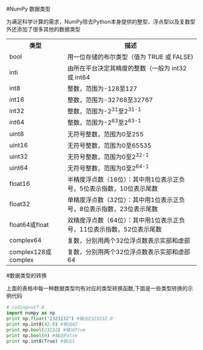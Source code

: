 #NumPy 数据类型

为满足科学计算的需求，NumPy除去Python本身提供的整型、浮点型以及复数型外还添加了很多其他的数据类型

<table class="altrowstable" id="alternatecolor">
<tr>
	<th>类型</th><th>描述</th
</tr>
<tr>
	<td>bool</td><td>用一位存储的布尔类型（值为 TRUE 或 FALSE)</td>
</tr>	
<tr>
	<td>inti</td><td>由所在平台决定其精度的整数（一般为 int32 或 int64</td>
	</tr>	
<tr>
	<td>int8</td><td>整数，范围为-128至127</td>
	</tr>	
	<tr>
	<td>int16</td><td>整数，范围为-32768至32767</td>
	</tr>	
	<tr>
	<td>int32</td><td>整数，范围为-2<SUP>31</SUP>至2<sup>31-1</sup></td>
	</tr>	
	<tr>
	<td>int64</td><td>整数，范围为-2<SUP>63</SUP>至2<sup>63-1</sup> </td>
	</tr>	
		<tr>
	<td>uint8</td><td>无符号整数，范围为0至255</td>
	</tr>	
	<tr>
	<td>uint16</td><td>无符号整数，范围为0至65535</td>
	</tr>	
	<tr>
	<td>uint32</td><td>无符号整数，范围为0至2<sup>32-1</sup></td>
	</tr>	
	<tr>
	<td>uint64</td><td>无符号整数，范围为0至2<sup>64-1</sup> </td>
	</tr>	
	<tr>
	<td>float16</td><td>半精度浮点数（16位）：其中用1位表示正负号，5位表示指数，10位表示尾数</td>
	</tr>	
	<tr>
	<td>float32</td><td>单精度浮点数（32位）：其中用1位表示正负号，8位表示指数，23位表示尾数</td>
	</tr>	
	<tr>
	<td>float64或float</td><td>双精度浮点数（64位）：其中用1位表示正负号，11位表示指数，52位表示尾数</td>
	</tr>	
  <tr>
	<td>complex64</td><td>复数，分别用两个32位浮点数表示实部和虚部</td>
	</tr>	
	<tr>
	<td>complex128或complex</td><td>复数，分别用两个32位浮点数表示实部和虚部64</td>
	</tr>	
</table>

#数据类型的转换

上面的表格中每一种数据类型均有对应的类型转换函数,下面是一些类型转换的示例代码

``` python
# coding=utf-8
import numpy as np
print np.float("2323232") #输出2323232.0
print np.int8(42.0) #输出42
print np.bool(23232) #输出True
print np.bool(0) #输出False
print np.int8(True) #输出1
```
